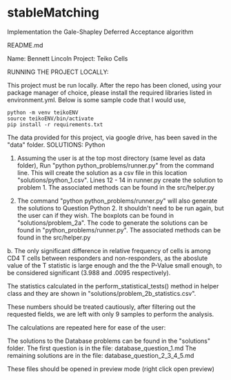# stableMatching
Implementation the Gale-Shapley Deferred Acceptance algorithm

README.md

Name: Bennett Lincoln
Project: Teiko Cells

RUNNING THE PROJECT LOCALLY: 

This project must be run locally. After the repo has been cloned, using your package manager of choice, please install the required libraries listed in environment.yml. Below is some sample code that I would use, 

    python -m venv teikoENV
    source teikoENV/bin/activate
    pip install -r requirements.txt

The data provided for this project, via google drive, has been saved in the "data" folder. 
SOLUTIONS:
Python

1. Assuming the user is at the top most directory (same level as data folder), Run "python python_problems/runner.py" from the command line. 
This will create the solution as a csv file in this location "solutions/python_1.csv". 
Lines 12 - 14 in runner.py create the solution to problem 1. The associated methods can be found in the src/helper.py

2. The command "python python_problems/runner.py" will also generate the solutions to Question Python 2. It shouldn't need to be run again, but the user can if they wish. The boxplots can be found in "solutions/problem_2a". The code to generate the solutions can be found in "python_problems/runner.py". The associated methods can be found in the src/helper.py

b. The only significant difference in relative frequency of cells is among CD4 T cells between responders and non-responders, as the aboslute value of the T statistic is large enough and the the P-Value small enough, to be considered significant (3.988 and .0095 respectively). 

The statistics calculated in the perform_statistical_tests() method in helper class and they are shown in "solutions/problem_2b_statistics.csv". 

These numbers should be treated cautiously, after filtering out the requested fields, we are left with only 9 samples to perform the analysis. 

The calculations are repeated here for ease of the user:

The solutions to the Database problems can be found in the "solutions" folder. The first question is in the file: database_question_1.md 
The remaining solutions are in the file: database_question_2_3_4_5.md

These files should be opened in preview mode (right click open preview)
